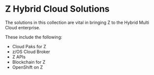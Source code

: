 # Z Hybrid Cloud Solutions

The solutions in this collection are vital in bringing Z to the Hybrid Multi Cloud enterprise. 

These include the following:

* Cloud Paks for Z
* z/OS Cloud Broker
* Z APIs
* Blockchain for Z
* OpenShift on Z